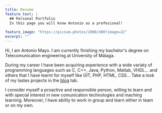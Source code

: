 ```yaml
---
title: Resume
feature_text: |
  ## Personal Portfolio
  In this page you will know Antonio as a profesional! 
  
feature_image: "https://picsum.photos/1000/400?image=22"
excerpt: ""
---
```


Hi, I am Antonio Mayo. I am currently finishing my bachelor's degree on Telecomunication engineering at University of Málaga.

During my career I have been acquiring experience with a wide variaty of programming languages such as C, C++, Java, Python, Matlab, VHDL... and others that I have learnt for myself like GIT, PHP, HTML, CSS... Take a look of my lastes projects in the [blog](https://amayoo0.github.io/blog/) tab.

I consider myself a proactive and responsible person, willing to learn and with special interest in new comunication technologies and maching learning. 
Moreover, I have ability to work in group and learn either in team or on my own.









